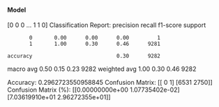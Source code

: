 #### Model
[0 0 0 ... 1 1 0]
Classification Report:
              precision    recall  f1-score   support

           0       0.00      0.00      0.00         1
           1       1.00      0.30      0.46      9281

    accuracy                           0.30      9282
   macro avg       0.50      0.15      0.23      9282
weighted avg       1.00      0.30      0.46      9282

Accuracy: 0.2962723550958845
Confusion Matrix:
[[   0    1]
 [6531 2750]]
Confusion Matrix (%):
[[0.00000000e+00 1.07735402e-02]
 [7.03619910e+01 2.96272355e+01]]
